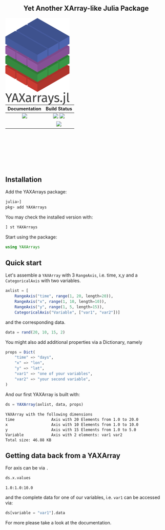 <div align="center">

## Yet Another XArray-like Julia Package
</div>

<img align="left" width=200 src="docs/src/assets/logo.png">

<div align="center">

| **Documentation**                                                               | **Build Status**                                                                                |
|:-------------------------------------------------------------------------------:|:-----------------------------------------------------------------------------------------------:|
| [![][docs-dev-img]][docs-dev-url] | [![][ci-img]][ci-url] [![][codecov-img]][codecov-url] |
|  |  [![][coveralls-img]][coveralls-url] |

</div>

[docs-dev-img]: https://img.shields.io/badge/docs-dev-blue.svg
[docs-dev-url]: https://JuliaDataCubes.github.io/YAXArrays.jl/dev/

[codecov-img]: https://codecov.io/gh/JuliaDataCubes/YAXArrays.jl/branch/master/graph/badge.svg
[codecov-url]: https://codecov.io/gh/JuliaDataCubes/YAXArrays.jl

[ci-img]: https://github.com/JuliaDataCubes/YAXArrays.jl/workflows/CI/badge.svg
[ci-url]: https://github.com/JuliaDataCubes/YAXArrays.jl/actions?query=workflow%3ACI

[coveralls-img]: https://coveralls.io/repos/github/JuliaDataCubes/YAXArrays.jl/badge.svg?branch=master
[coveralls-url]: https://coveralls.io/github/JuliaDataCubes/YAXArrays.jl?branch=master

<br> </br>
<br> </br>
<br> </br>

## Installation

Add the YAXArrays package:

```julia
julia>]
pkg> add YAXArrays
```

You may check the installed version with:

```julia
] st YAXArrays
```

Start using the package:

```julia
using YAXArrays
```

## Quick start

Let's assemble a `YAXArray` with 3 `RangeAxis`, i.e. time, x,y and a `CategoricalAxis` with two variables.

```julia
axlist = [
    RangeAxis("time", range(1, 20, length=20)),
    RangeAxis("x", range(1, 10, length=10)),
    RangeAxis("y", range(1, 5, length=15)),
    CategoricalAxis("Variable", ["var1", "var2"])]
```
and the corresponding data.
```julia
data = rand(20, 10, 15, 2)
```

You might also add additional properties via a Dictionary, namely

```julia
props = Dict(
    "time" => "days",
    "x" => "lon",
    "y" => "lat",
    "var1" => "one of your variables",
    "var2" => "your second variable",
)
```

And our first YAXArray is built with:

```julia
ds = YAXArray(axlist, data, props)
```
```
YAXArray with the following dimensions
time                Axis with 20 Elements from 1.0 to 20.0
x                   Axis with 10 Elements from 1.0 to 10.0
y                   Axis with 15 Elements from 1.0 to 5.0
Variable            Axis with 2 elements: var1 var2 
Total size: 46.88 KB
```

## Getting data back from a YAXArray

For axis can be via `.` 

```julia
ds.x.values
```
```
1.0:1.0:10.0
```

and the complete data for one of our variables, i.e. `var1` can be accessed via:

```julia
ds[variable = "var1"].data
```

For more please take a look at the documentation. 
